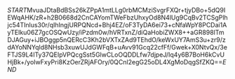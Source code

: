 $START$MvuaJDtaBdBSs26kZPpA1mtLLg0rbMCMziSvgrFXQr+tjyDBo+5dQ9IEWqAHK/zR+h2B0668d2CnCAYomTWeFbzUhxyOd8N4lUg9CqBv2TCSgPlhjc54TInlus30r/qIhIngjURPQNcd+Bhj4EZ/oF3TyDA6ei73+cNfaWpY8PCDai1AyTEIku06Z7gcOSQwUzy/iPzdm0w/hVRTxnZ/diQaHobiZWX8++aGR898lTmDJAGuy+iJBOggp5nQERcC3Kh2bVXTxZAd9TEhdO/keWxUY7AmS3u+zr9/zdAYoNNYqld8NHsb3xuwUJdGWFqB+uAvv91Gcq22cfFf/Gwek+X0NtvQx/3eFTJS9L4ITy37QEIpVPQcgSst5GlwCLoOQDDLfw7djpeJ/Iq4y6B7BoH6kCvUHjBk+/yoIwFxyPri8KzOerZRjAFOry/0QCnl2egG25oDL4XgMoDqgSfZKQ==$END$